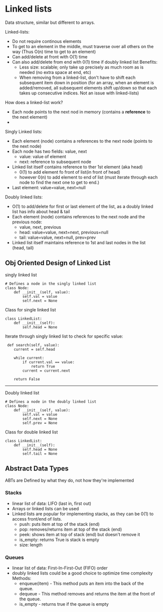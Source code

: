 # Linked lists

Data structure, similar but different to arrays.

Linked-lists:
- Do not require continous elements
- To get to an element in the middle, must traverse over all others on the way (Thus O(n) time to get to an element)
- Can add/delete at front with O(1) time 
- Can also add/delete from end with 0(1) time if doubly linked list
Benefits:
  - Less size: scalable; only take up precisely as much room as is needed (no extra space at end, etc)
  - When removing from a linked-list, don't have to shift each subsequent item down in position (for an array, when an element is added/removed, all subsequent elements shift up/down so that each takes up consecutive indices.  Not an issue with linked-lists)

How does a linked-list work?
- Each node points to the next nod in memory (contains a **reference** to the next element)
- 
Singly Linked lists:
  - Each element (node) contains a references to the next node (points to the next node)
  - Each node has two fields: value, next
    - value: value of element
    - next: reference to subsequent node
  - Linked list itself contains reference to ther 1st element (aka head)
    - 0(1) to add element fo front of list(in front of head)
    - however 0(n) to add element to end of list (must iterate through each node to find the next one to get to end.)
  - Last element: value=value, next=null

Doubly linked lists:
- O(1) to add/delete for first or last element of the list, as a doubly linked list has info about head & tail
- Each element (node) contains references to the next node and the previous node:
  - value, next, previous
  - head: value=value, next=next, previous=null
  - tail: value=value, next=null, prev=prev
- Linked list itself maintains reference to 1st and last nodes in the list (head, tail)

## Obj Oriented Design of Linked List

singly linked list
```
# Defines a node in the singly linked list
class Node:
    def __init__(self, value):
        self.val = value
        self.next = None
```
Class for single linked list
```
class LinkedList:
    def __init__(self):
        self.head = None
```
Iterate through singly linked list to check for specific value:
```
 def search(self, value):
    current = self.head

    while current:
        if current.val == value:
            return True
        current = current.next
    
    return False
```
---

Doubly linked list
```
# Defines a node in the doubly linked list
class Node:
    def __init__(self, value):
        self.val = value
        self.next = None
        self.prev = None
```
Class for double linked list
```
class LinkedList:
    def __init__(self):
        self.head = None
        self.tail = None
```

## Abstract Data Types
ABTs are Defined by what they do, not how they're implemented

### Stacks
- linear list of data: LIFO (last in, first out)
- Arrays or linked lists can be used
- Linked lists are popular for implementing stacks, as they can be 0(1) to access front/end of lists.
  - push: puts item at top of the stack (end)
  - pop: removes/returns item at top of the stack (end)
  - peek: shows item at top of stack (end) but doesn't remove it
  - is_empty: returns True is stack is empty
  - size: length

### Queues
- linear list of data: First-In-First-Out (FIFO) order
- doubly linked lists could be a good choice to optimize time complexity
Methods:
    - enqueue(item) - This method puts an item into the back of the queue.
    - dequeue - This method removes and returns the item at the front of the queue.
    - is_empty - returns true if the queue is empty 

